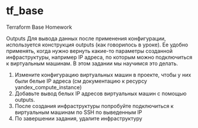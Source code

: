 # tf_base
Terraform Base Homework

Outputs
Для вывода данных после применения конфигурации, используется конструкция outputs (как говорилось в уроке). Ее удобно применять, когда нужно вернуть какие-то параметры созданной инфраструктуры, например IP адреса, по которым можно подключиться к виртуальным машинам. В этом задании мы научимся это делать.

1. Измените конфигурацию виртуальных машин в проекте, чтобы у них были белые IP адреса (см документацию к ресурсу yandex_compute_instance)
2. Добавьте вывод белых IP адресов виртуальных машин с помощью outputs.
3. После создания инфраструктуры попробуйте подключиться к виртуальным машинам по SSH по выведенным IP
4. По завершении задания, удалите инфраструктуру